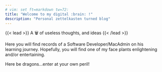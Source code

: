 ```yaml
---
# vim: set ft=markdown tw=72:
title: "Welcome to my digital :brain: !"
description: "Personal zettelkasten turned blog"
---
```


{{< lead >}}
A 🗑️ of useless thoughts, and ideas
{{< /lead >}}

Here you will find records of a Software Developer/MacAdmin on his
learning journey. Hopefully, you will find one of my face plants
enlightening and/or entertaining.

Here be dragons...enter at your own peril!
